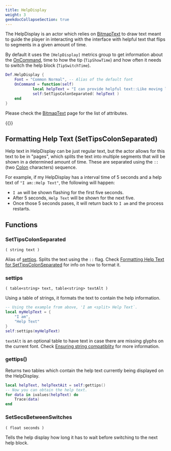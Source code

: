 ```yaml
---
title: HelpDisplay
weight: 3
geekdocCollapseSection: true
---
```


The HelpDisplay is an actor which relies on [BitmapText](../bitmaptext) to draw text meant to guide the player in interacting with the interface with
helpful text that flips to segments in a given amount of time.

By default it uses the `[HelpDisplay]` metrics group to get information about the [OnCommand](../../ActorsLua-CommandList/#commands), time to how the tip (`TipShowTime`) and how often it needs to switch the help block (`TipSwitchTime`).

```lua
Def.HelpDisplay {
	Font = "Common Normal", -- Alias of the default font
	OnCommand = function(self)
            local helpText = "I can provide helpful text::Like moving left and right to change songs!::Or pressing Esc to go back!"
            self:SetTipsColonSeparated( helpText )
	end
}
```

Please check the [BitmapText](../bitmaptext) page for the list of attributes.

{{<toc>}}

## Formatting Help Text (SetTipsColonSeparated)

Help text in HelpDisplay can be just regular text, but the actor allows for this text to be in "pages", which splits the text into multiple segments that will be shown in a determined amount of time. These are separated using the `::` (two [Colon](https://en.wikipedia.org/wiki/Colon_(punctuation)) characters) sequence.

For example, if my HelpDisplay has a interval time of 5 seconds and a help text of `"I am::Help Text"`, the following will happen:

- `I am` will be shown flashing for the first five seconds.
- After 5 seconds, `Help Text` will be shown for the next five.
- Once those 5 seconds pases, it will return back to `I am` and the process restarts.

## Functions

### SetTipsColonSeparated
`( string text )`

Alias of [settips](#settips). Splits the text using the `::` flag. Check [Formatting Help Text for SetTipsColonSeparated](#formatting-help-text-settipscolonseparated) for info on how to format it.

### settips
`( table<string> text, table<string> textAlt )`

Using a table of strings, it formats the text to contain the help information.
```lua
-- Using the example from above, 'I am <split> Help Text`.
local myHelpText = {
    "I am",
    "Help Text"
}
self:settips(myHelpText)
```

`textAlt` is an optional table to have text in case there are missing glyphs on the current font. Check [Ensuring string compatiblity](../bitmaptext/Bitmap-EnsuringStringComp) for more information.

### gettips()
Returns two tables which contain the help text currently being displayed on the HelpDisplay.
```lua
local helpText, helpTextAit = self:gettips()
-- Now you can obtain the help text.
for data in ivalues(helpText) do
    Trace(data)
end
```

### SetSecsBetweenSwitches
`( float seconds )`

Tells the help display how long it has to wait before switching to the next help block.
